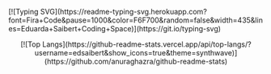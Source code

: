 <p>[![Typing SVG](https://readme-typing-svg.herokuapp.com?font=Fira+Code&pause=1000&color=F6F700&random=false&width=435&lines=Eduarda+Saibert+Coding+Space)](https://git.io/typing-svg)</p>

<p align="center">
    [![Top Langs](https://github-readme-stats.vercel.app/api/top-langs/?username=edsaibert&show_icons=true&theme=synthwave)](https://github.com/anuraghazra/github-readme-stats)
</p>
  
